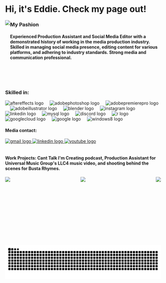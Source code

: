 <h1 align="left">Hi, it's Eddie. Check my page out!</h1>


<img align="left" height="200" src="https://github.com/EdwardFeliciano/Read-Me/blob/main/IMG_4763.jpg?raw=true"  />


<h3 align="left">My Pashion</h3>


<h4 align="left">Experienced Production Assistant and Social Media Editor with a demonstrated history of working in the media production industry. Skilled in managing social media presence, editing content for various platforms, and adhering to industry standards. Strong media and communication professional.</h4>


<br clear="both">

<h3 align="left">Skilled in:</h3>


<div align="left">
  <img src="https://cdn.jsdelivr.net/gh/devicons/devicon/icons/aftereffects/aftereffects-original.svg" height="30" alt="aftereffects logo"  />
  <img width="12" />
  <img src="https://skillicons.dev/icons?i=ps" height="30" alt="adobephotoshop logo"  />
  <img width="12" />
  <img src="https://skillicons.dev/icons?i=pr" height="30" alt="adobepremierepro logo"  />
  <img width="12" />
  <img src="https://skillicons.dev/icons?i=ai" height="30" alt="adobeillustrator logo"  />
  <img width="12" />
  <img src="https://skillicons.dev/icons?i=blender" height="30" alt="blender logo"  />
  <img width="12" />
  <img src="https://cdn.simpleicons.org/instagram/E4405F" height="30" alt="instagram logo"  />
  <img width="12" />
  <img src="https://skillicons.dev/icons?i=linkedin" height="30" alt="linkedin logo"  />
  <img width="12" />
  <img src="https://cdn.simpleicons.org/mysql/4479A1" height="30" alt="mysql logo"  />
  <img width="12" />
  <img src="https://cdn.simpleicons.org/discord/5865F2" height="30" alt="discord logo"  />
  <img width="12" />
  <img src="https://cdn.simpleicons.org/r/276DC3" height="30" alt="r logo"  />
  <img width="12" />
  <img src="https://cdn.jsdelivr.net/gh/devicons/devicon/icons/googlecloud/googlecloud-original.svg" height="30" alt="googlecloud logo"  />
  <img width="12" />
  <img src="https://cdn.jsdelivr.net/gh/devicons/devicon/icons/google/google-original.svg" height="30" alt="google logo"  />
  <img width="12" />
  <img src="https://cdn.jsdelivr.net/gh/devicons/devicon/icons/windows8/windows8-original.svg" height="30" alt="windows8 logo"  />
</div>


<h4 align="left">Media contact:</h4>


<div align="left">
  <a href="mailto:eddiefeliciano13@gmail.com" target="_blank">
    <img src="https://img.shields.io/static/v1?message=Gmail&logo=gmail&label=&color=D14836&logoColor=white&labelColor=&style=for-the-badge" height="35" alt="gmail logo"  />
  </a>
  <a href="https://www.linkedin.com/in/edward-feliciano1/" target="_blank">
    <img src="https://img.shields.io/static/v1?message=LinkedIn&logo=linkedin&label=&color=0077B5&logoColor=white&labelColor=&style=for-the-badge" height="35" alt="linkedin logo"  />
  </a>
  <a href="https://www.youtube.com/@WaveChange" target="_blank">
    <img src="https://img.shields.io/static/v1?message=Youtube&logo=youtube&label=&color=FF0000&logoColor=white&labelColor=&style=for-the-badge" height="35" alt="youtube logo"  />
  </a>
</div>


<br clear="both">

<h4 align="left">Work Projects: Cant Talk I'm Creating podcast, Production Assistant for Universal Music Group's LLC4 music video, and shooting behind the scenes for Busta Rhymes.</h4>


<img align="left" height="220" src="https://github.com/EdwardFeliciano/Read-Me/blob/main/IMG_7112.jpg?raw=true"  />


<img align="right" height="200" src="https://github.com/EdwardFeliciano/Read-Me/blob/main/LinkedIn%20post.gif?raw=true"  />


<div align="center">
  <img height="200" src="https://github.com/EdwardFeliciano/Read-Me/blob/main/IMG_7115.jpg?raw=true"  />
</div>


<img src="https://raw.githubusercontent.com/EdwardFeliciano/EdwardFeliciano/output/snake.svg" alt="Snake animation" />

